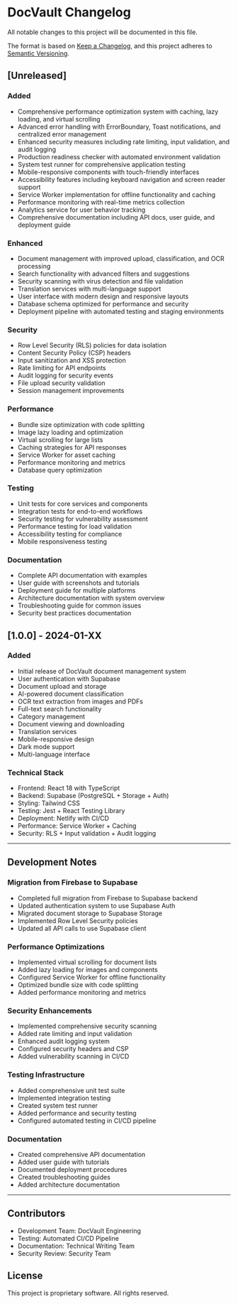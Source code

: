 # DocVault Changelog

All notable changes to this project will be documented in this file.

The format is based on [Keep a Changelog](https://keepachangelog.com/en/1.0.0/),
and this project adheres to [Semantic Versioning](https://semver.org/spec/v2.0.0.html).

## [Unreleased]

### Added
- Comprehensive performance optimization system with caching, lazy loading, and virtual scrolling
- Advanced error handling with ErrorBoundary, Toast notifications, and centralized error management
- Enhanced security measures including rate limiting, input validation, and audit logging
- Production readiness checker with automated environment validation
- System test runner for comprehensive application testing
- Mobile-responsive components with touch-friendly interfaces
- Accessibility features including keyboard navigation and screen reader support
- Service Worker implementation for offline functionality and caching
- Performance monitoring with real-time metrics collection
- Analytics service for user behavior tracking
- Comprehensive documentation including API docs, user guide, and deployment guide

### Enhanced
- Document management with improved upload, classification, and OCR processing
- Search functionality with advanced filters and suggestions
- Security scanning with virus detection and file validation
- Translation services with multi-language support
- User interface with modern design and responsive layouts
- Database schema optimized for performance and security
- Deployment pipeline with automated testing and staging environments

### Security
- Row Level Security (RLS) policies for data isolation
- Content Security Policy (CSP) headers
- Input sanitization and XSS protection
- Rate limiting for API endpoints
- Audit logging for security events
- File upload security validation
- Session management improvements

### Performance
- Bundle size optimization with code splitting
- Image lazy loading and optimization
- Virtual scrolling for large lists
- Caching strategies for API responses
- Service Worker for asset caching
- Performance monitoring and metrics
- Database query optimization

### Testing
- Unit tests for core services and components
- Integration tests for end-to-end workflows
- Security testing for vulnerability assessment
- Performance testing for load validation
- Accessibility testing for compliance
- Mobile responsiveness testing

### Documentation
- Complete API documentation with examples
- User guide with screenshots and tutorials
- Deployment guide for multiple platforms
- Architecture documentation with system overview
- Troubleshooting guide for common issues
- Security best practices documentation

## [1.0.0] - 2024-01-XX

### Added
- Initial release of DocVault document management system
- User authentication with Supabase
- Document upload and storage
- AI-powered document classification
- OCR text extraction from images and PDFs
- Full-text search functionality
- Category management
- Document viewing and downloading
- Translation services
- Mobile-responsive design
- Dark mode support
- Multi-language interface

### Technical Stack
- Frontend: React 18 with TypeScript
- Backend: Supabase (PostgreSQL + Storage + Auth)
- Styling: Tailwind CSS
- Testing: Jest + React Testing Library
- Deployment: Netlify with CI/CD
- Performance: Service Worker + Caching
- Security: RLS + Input validation + Audit logging

---

## Development Notes

### Migration from Firebase to Supabase
- Completed full migration from Firebase to Supabase backend
- Updated authentication system to use Supabase Auth
- Migrated document storage to Supabase Storage
- Implemented Row Level Security policies
- Updated all API calls to use Supabase client

### Performance Optimizations
- Implemented virtual scrolling for document lists
- Added lazy loading for images and components
- Configured Service Worker for offline functionality
- Optimized bundle size with code splitting
- Added performance monitoring and metrics

### Security Enhancements
- Implemented comprehensive security scanning
- Added rate limiting and input validation
- Enhanced audit logging system
- Configured security headers and CSP
- Added vulnerability scanning in CI/CD

### Testing Infrastructure
- Added comprehensive unit test suite
- Implemented integration testing
- Created system test runner
- Added performance and security testing
- Configured automated testing in CI/CD pipeline

### Documentation
- Created comprehensive API documentation
- Added user guide with tutorials
- Documented deployment procedures
- Created troubleshooting guides
- Added architecture documentation

---

## Contributors

- Development Team: DocVault Engineering
- Testing: Automated CI/CD Pipeline
- Documentation: Technical Writing Team
- Security Review: Security Team

## License

This project is proprietary software. All rights reserved.

